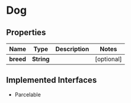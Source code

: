

# Dog


## Properties

| Name | Type | Description | Notes |
|------------ | ------------- | ------------- | -------------|
|**breed** | **String** |  |  [optional] |


## Implemented Interfaces

* Parcelable


